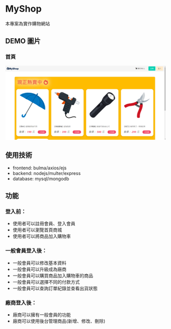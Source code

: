 # MyShop 
本專案為實作購物網站

## DEMO 圖片
### 首頁
![image](https://github.com/RyanYeh57/My_shop/blob/master/public/img/%E9%A6%96%E9%A0%81.png)
## 使用技術
+ frontend: bulma/axios/ejs
+ backend: nodejs/multer/express
+ database: mysql/mongodb

## 功能

### 登入前：
+ 使用者可以註冊會員、登入會員
+ 使用者可以瀏覽首頁商城
+ 使用者可以將商品加入購物車

### 一般會員登入後：
+ 一般會員可以修改基本資料
+ 一般會員可以升級成為廠商
+ 一般會員可以購買商品加入購物車的商品
+ 一般會員可以選擇不同的付款方式
+ 一般會員可以查詢訂單紀錄並查看出貨狀態

### 廠商登入後：
+ 廠商可以擁有一般會員的功能
+ 廠商可以使用後台管理商品(新增、修改、刪除)